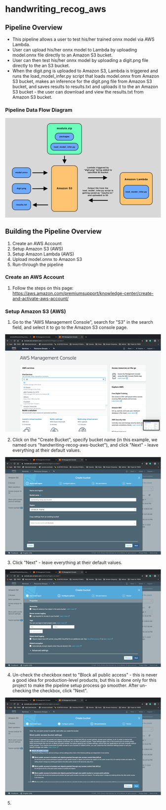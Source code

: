 # __handwriting_recog_aws__

## Pipeline Overview
* This pipeline allows a user to test his/her trained onnx model via AWS Lambda.
* User can upload his/her onnx model to Lambda by uploading model.onnx file directly to an Amazon S3 bucket.
* User can then test his/her onnx model by uploading a digit.png file directly to the an S3 bucket.
* When the digit.png is uploaded to Amazon S3, Lambda is triggered and runs the load_model_infer.py script that loads model.onnx from Amazon S3 bucket, makes an inference for the digit.png file from Amazon S3 bucket, and saves results to results.txt and uploads it to the an Amazon S3 bucket - the user can download and view the results.txt from Amazon S3 bucket.

### Pipeline Data Flow Diagram
![alt text](./instructions_screenshots/aws/handwriting_recog_aws_pipeline.png)

## Building the Pipeline Overview
1. Create an AWS Account
2. Setup Amazon S3 (AWS)
3. Setup Amazon Lambda (AWS)
4. Upload model.onnx to Amazon S3
5. Run-through the pipeline

### Create an AWS Account
1. Follow the steps on this page: https://aws.amazon.com/premiumsupport/knowledge-center/create-and-activate-aws-account/

### Setup Amazon S3 (AWS)
1. Go to the "AWS Management Console", search for "S3" in the search field, and select it to go to the Amazon S3 console page.

![alt text](./instructions_screenshots/aws/amazon_s3_step_1.png)

2. Click on the "Create Bucket", specify bucket name (in this example, we named ours "handwriting-recog-aws-bucket"), and click "Next" - leave everything at their default values.

![alt text](./instructions_screenshots/aws/amazon_s3_step_2.png)

3. Click "Next" - leave everything at their default values.

![alt text](./instructions_screenshots/aws/amazon_s3_step_3.png)

4. Un-check the checkbox next to "Block all public access" - this is never a good idea for production-level products, but this is done only for this project to make the pipeline setup process go smoother. After un-checking the checkbox, click "Next".

![alt text](./instructions_screenshots/aws/amazon_s3_step_4.png)

5. 
